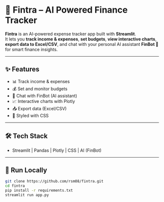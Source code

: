 # 💸 Fintra – AI Powered Finance Tracker  

**Fintra** is an AI-powered expense tracker app built with **Streamlit**.  
It lets you **track income & expenses**, **set budgets**, **view interactive charts**, **export data to Excel/CSV**, and chat with your personal AI assistant **FinBot 🤖** for smart finance insights.  

---

## ✨ Features  
- 📊 Track income & expenses  
- 💰 Set and monitor budgets  
- 🤖 Chat with FinBot (AI assistant)  
- 📈 Interactive charts with Plotly  
- 📤 Export data (Excel/CSV)  
- 🎨 Styled with CSS  

---

## 🛠️ Tech Stack  
- Streamlit | Pandas | Plotly | CSS | AI (FinBot)  

---

## 🚀 Run Locally  
```bash
git clone https://github.com/rsm08/fintra.git
cd fintra
pip install -r requirements.txt
streamlit run app.py
